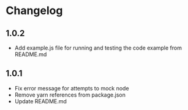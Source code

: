 # Changelog

## 1.0.2

* Add example.js file for running and testing the code example from README.md

## 1.0.1

* Fix error message for attempts to mock node
* Remove yarn references from package.json
* Update README.md
